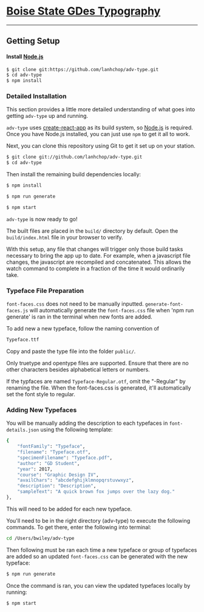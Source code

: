 # [Boise State GDes Typography](https://github.com/lanhchop/adv-type)
***

## Getting Setup

#### Install [Node.js](http://nodejs.org/)
```sh
$ git clone git:https://github.com/lanhchop/adv-type.git
$ cd adv-type
$ npm install
```

### Detailed Installation

This section provides a little more detailed understanding of what goes into
getting `adv-type` up and running.

`adv-type` uses [create-react-app](http://reactjs.org) as its build system, so
[Node.js](http://nodejs.org) is required. Once you have Node.js installed, 
you can just use `npm` to get it all to work.

Next, you can clone this repository using Git to get it set up on your station.

```sh
$ git clone git://github.com/lanhchop/adv-type.git
$ cd adv-type
```

Then install the remaining build dependencies locally:

```sh
$ npm install

$ npm run generate

$ npm start
```

`adv-type` is now ready to go!


The built files are placed in the `build/` directory by default. Open the
`build/index.html` file in your browser to verify.

With this setup, any file that changes will trigger only those build tasks 
necessary to bring the app up to date. For example, when a javascript file 
changes, the javascript are recompiled and concatenated. This allows the 
watch command to complete in a fraction of the time it would ordinarily take.


### Typeface File Preparation

`font-faces.css` does not need to be manually inputted. `generate-font-faces.js` 
will automatically generate the `font-faces.css` file when 'npm run generate' 
is ran in the terminal when new fonts are added. 

To add new a new typeface, follow the naming convention of 

```sh
Typeface.ttf 
````

Copy and paste the type file into the folder `public/`. 

Only truetype and opentype files are supported. Ensure that there are no 
other characters besides alphabetical letters or numbers. 

If the typfaces are named `Typeface-Regular.otf`, omit the "-Regular" by 
renaming the file. When the font-faces.css is generated, it'll automatically
set the font style to regular. 

### Adding New Typefaces

You will be manually adding the description to each typefaces in 
`font-details.json` using the following template:

```sh
{
    "fontFamily": "Typeface",
    "filename": "Typeface.otf",
    "specimenFilename": "Typeface.pdf",
    "author": "GD Student",
    "year": 2017,
    "course": "Graphic Design IV",
    "availChars": "abcdefghijklmnopqrstuvwxyz",
    "description": "Description",
    "sampleText": "A quick brown fox jumps over the lazy dog."
},
```

This will need to be added for each new typeface. 

You'll need to be in the right directory (adv-type) to execute the following commands. To get there, enter the following into terminal:

```sh
cd /Users/bwiley/adv-type
```

Then following must be ran each time a new typeface or group of typefaces are added so an updated `font-faces.css` can be generated with the new typeface: 

```sh
$ npm run generate
```

Once the command is ran, you can view the updated typefaces locally by running:

```sh
$ npm start
```

